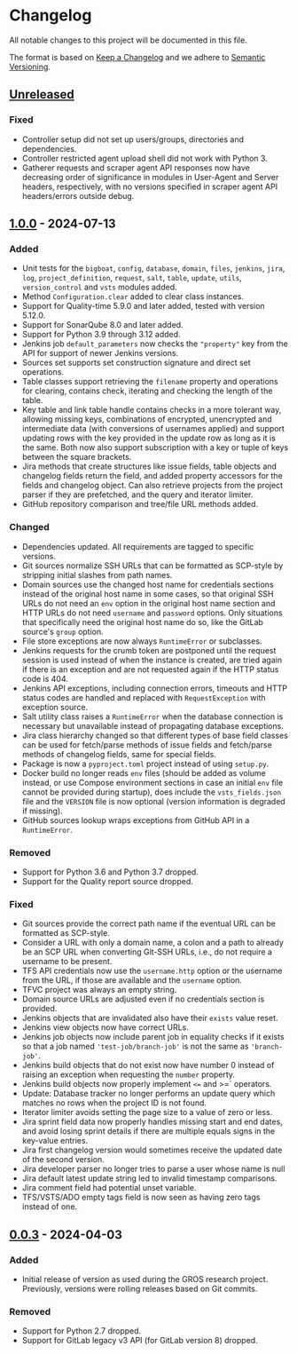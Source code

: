 # Changelog

All notable changes to this project will be documented in this file.

The format is based on [Keep a Changelog](https://keepachangelog.com/en/1.1.0/) 
and we adhere to [Semantic Versioning](https://semver.org/spec/v2.0.0.html).

## [Unreleased]

### Fixed

- Controller setup did not set up users/groups, directories and dependencies.
- Controller restricted agent upload shell did not work with Python 3.
- Gatherer requests and scraper agent API responses now have decreasing order 
  of significance in modules in User-Agent and Server headers, respectively, 
  with no versions specified in scraper agent API headers/errors outside debug.

## [1.0.0] - 2024-07-13

### Added

- Unit tests for the `bigboat`, `config`, `database`, `domain`, `files`, 
  `jenkins`, `jira`, `log`, `project_definition`, `request`, `salt`, `table`, 
  `update`, `utils`, `version_control` and `vsts` modules added.
- Method `Configuration.clear` added to clear class instances.
- Support for Quality-time 5.9.0 and later added, tested with version 5.12.0.
- Support for SonarQube 8.0 and later added.
- Support for Python 3.9 through 3.12 added.
- Jenkins job `default_parameters` now checks the `"property"` key from the API 
  for support of newer Jenkins versions.
- Sources set supports set construction signature and direct set operations.
- Table classes support retrieving the `filename` property and operations for 
  clearing, contains check, iterating and checking the length of the table.
- Key table and link table handle contains checks in a more tolerant way, 
  allowing missing keys, combinations of encrypted, unencrypted and 
  intermediate data (with conversions of usernames applied) and support 
  updating rows with the key provided in the update row as long as it is the 
  same. Both now also support subscription with a key or tuple of keys between 
  the square brackets.
- Jira methods that create structures like issue fields, table objects and 
  changelog fields return the field, and added property accessors for the 
  fields and changelog object. Can also retrieve projects from the project 
  parser if they are prefetched, and the query and iterator limiter.
- GitHub repository comparison and tree/file URL methods added.

### Changed

- Dependencies updated. All requirements are tagged to specific versions.
- Git sources normalize SSH URLs that can be formatted as SCP-style by 
  stripping initial slashes from path names.
- Domain sources use the changed host name for credentials sections instead of 
  the original host name in some cases, so that original SSH URLs do not need
  an `env` option in the original host name section and HTTP URLs do not need
  `username` and `password` options. Only situations that specifically need the 
  original host name do so, like the GitLab source's `group` option.
- File store exceptions are now always `RuntimeError` or subclasses.
- Jenkins requests for the crumb token are postponed until the request session 
  is used instead of when the instance is created, are tried again if there is 
  an exception and are not requested again if the HTTP status code is 404.
- Jenkins API exceptions, including connection errors, timeouts and HTTP status 
  codes are handled and replaced with `RequestException` with exception source.
- Salt utility class raises a `RuntimeError` when the database connection is 
  necessary but unavailable instead of propagating database exceptions.
- Jira class hierarchy changed so that different types of base field classes 
  can be used for fetch/parse methods of issue fields and fetch/parse methods 
  of changelog fields, same for special fields.
- Package is now a `pyproject.toml` project instead of using `setup.py`.
- Docker build no longer reads `env` files (should be added as volume instead, 
  or use Compose environment sections in case an initial `env` file cannot be 
  provided during startup), does include the `vsts_fields.json` file and the 
  `VERSION` file is now optional (version information is degraded if missing).
- GitHub sources lookup wraps exceptions from GitHub API in a `RuntimeError`.

### Removed

- Support for Python 3.6 and Python 3.7 dropped.
- Support for the Quality report source dropped.

### Fixed

- Git sources provide the correct path name if the eventual URL can be 
  formatted as SCP-style.
- Consider a URL with only a domain name, a colon and a path to already be an 
  SCP URL when converting Git-SSH URLs, i.e., do not require a username to be 
  present.
- TFS API credentials now use the `username.http` option or the username
  from the URL, if those are available and the `username` option.
- TFVC project was always an empty string.
- Domain source URLs are adjusted even if no credentials section is provided.
- Jenkins objects that are invalidated also have their `exists` value reset.
- Jenkins view objects now have correct URLs.
- Jenkins job objects now include parent job in equality checks if it exists so 
  that a job named `'test-job/branch-job'` is not the same as `'branch-job'`.
- Jenkins build objects that do not exist now have number 0 instead of raising 
  an exception when requesting the `number` property.
- Jenkins build objects now properly implement `<=` and >=` operators.
- Update: Database tracker no longer performs an update query which matches no 
  rows when the project ID is not found.
- Iterator limiter avoids setting the page size to a value of zero or less.
- Jira sprint field data now properly handles missing start and end dates, and
  avoid losing sprint details if there are multiple equals signs in the 
  key-value entries.
- Jira first changelog version would sometimes receive the updated date of the 
  second version.
- Jira developer parser no longer tries to parse a user whose name is null
- Jira default latest update string led to invalid timestamp comparisons.
- Jira comment field had potential unset variable.
- TFS/VSTS/ADO empty tags field is now seen as having zero tags instead of one.

## [0.0.3] - 2024-04-03

### Added

- Initial release of version as used during the GROS research project. 
  Previously, versions were rolling releases based on Git commits.

### Removed

- Support for Python 2.7 dropped.
- Support for GitLab legacy v3 API (for GitLab version 8) dropped.

[Unreleased]: 
https://github.com/grip-on-software/data-gathering/compare/v1.0.0...HEAD
[1.0.0]: https://github.com/grip-on-software/data-gathering/releases/tag/v1.0.0
[0.0.3]: https://github.com/grip-on-software/data-gathering/releases/tag/v0.0.3
